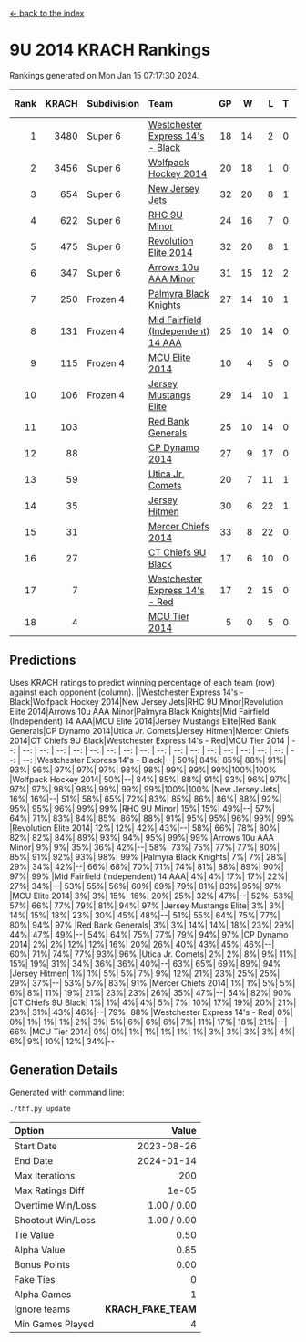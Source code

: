 [<- back to the index](readme.md)
# 9U 2014 KRACH Rankings
Rankings generated on Mon Jan 15 07:17:30 2024.

Rank|KRACH|Subdivision|Team|GP|W|L|T|OTW|OTL|SoS|Exp Wins|Win Diff
---:|---:|:---|:---|---:|---:|---:|---:|---:|---:|---:|---:|---:
1|3480|Super 6|[Westchester Express 14's - Black](https://gamesheetstats.com/seasons/3664/teams/140873/schedule)|18|14|2|0|2|0|604|16.8|-0.0
2|3456|Super 6|[Wolfpack Hockey 2014](https://gamesheetstats.com/seasons/3664/teams/140871/schedule)|20|18|1|0|0|1|541|18.8|-0.0
3|654|Super 6|[New Jersey Jets](https://gamesheetstats.com/seasons/3664/teams/140881/schedule)|32|20|8|1|3|0|578|24.4|0.0
4|622|Super 6|[RHC 9U Minor](https://gamesheetstats.com/seasons/3664/teams/140876/schedule)|24|16|7|0|1|0|603|17.9|0.0
5|475|Super 6|[Revolution Elite 2014](https://gamesheetstats.com/seasons/3664/teams/140880/schedule)|32|20|8|1|2|1|326|23.4|0.0
6|347|Super 6|[Arrows 10u AAA Minor](https://gamesheetstats.com/seasons/3664/teams/140872/schedule)|31|15|12|2|0|2|801|16.9|0.0
7|250|Frozen 4|[Palmyra Black Knights](https://gamesheetstats.com/seasons/3664/teams/140875/schedule)|27|14|10|1|1|1|456|16.4|0.0
8|131|Frozen 4|[Mid Fairfield (Independent) 14 AAA](https://gamesheetstats.com/seasons/3664/teams/140878/schedule)|25|10|14|0|1|0|731|11.9|0.0
9|115|Frozen 4|[MCU Elite 2014](https://gamesheetstats.com/seasons/3664/teams/140874/schedule)|10|4|5|0|0|1|1305|4.9|0.0
10|106|Frozen 4|[Jersey Mustangs Elite](https://gamesheetstats.com/seasons/3664/teams/140888/schedule)|29|14|10|1|1|3|188|16.4|0.0
11|103||[Red Bank Generals](https://gamesheetstats.com/seasons/3664/teams/140883/schedule)|25|10|14|0|0|1|478|10.9|0.0
12|88||[CP Dynamo 2014](https://gamesheetstats.com/seasons/3664/teams/140877/schedule)|27|9|17|0|0|1|692|9.9|0.0
13|59||[Utica Jr. Comets](https://gamesheetstats.com/seasons/3664/teams/140884/schedule)|20|7|11|1|0|1|491|8.4|0.0
14|35||[Jersey Hitmen](https://gamesheetstats.com/seasons/3664/teams/140879/schedule)|30|6|22|1|1|0|531|8.4|0.0
15|31||[Mercer Chiefs 2014](https://gamesheetstats.com/seasons/3664/teams/140885/schedule)|33|8|22|0|1|2|195|9.9|0.0
16|27||[CT Chiefs 9U Black](https://gamesheetstats.com/seasons/3664/teams/140886/schedule)|17|6|10|0|1|0|154|7.9|0.0
17|7||[Westchester Express 14's - Red](https://gamesheetstats.com/seasons/3664/teams/140887/schedule)|17|2|15|0|0|0|127|2.9|0.0
18|4||[MCU Tier 2014](https://gamesheetstats.com/seasons/3664/teams/140882/schedule)|5|0|5|0|0|0|230|0.9|0.0

## Predictions
Uses KRACH ratings to predict winning percentage of each team (row) against each opponent (column).
||Westchester Express 14's - Black|Wolfpack Hockey 2014|New Jersey Jets|RHC 9U Minor|Revolution Elite 2014|Arrows 10u AAA Minor|Palmyra Black Knights|Mid Fairfield (Independent) 14 AAA|MCU Elite 2014|Jersey Mustangs Elite|Red Bank Generals|CP Dynamo 2014|Utica Jr. Comets|Jersey Hitmen|Mercer Chiefs 2014|CT Chiefs 9U Black|Westchester Express 14's - Red|MCU Tier 2014
| --: | --: | --: | --: | --: | --: | --: | --: | --: | --: | --: | --: | --: | --: | --: | --: | --: | --: | --: 
|Westchester Express 14's - Black|--| 50%| 84%| 85%| 88%| 91%| 93%| 96%| 97%| 97%| 97%| 98%| 98%| 99%| 99%| 99%|100%|100%
|Wolfpack Hockey 2014| 50%|--| 84%| 85%| 88%| 91%| 93%| 96%| 97%| 97%| 97%| 98%| 98%| 99%| 99%| 99%|100%|100%
|New Jersey Jets| 16%| 16%|--| 51%| 58%| 65%| 72%| 83%| 85%| 86%| 86%| 88%| 92%| 95%| 95%| 96%| 99%| 99%
|RHC 9U Minor| 15%| 15%| 49%|--| 57%| 64%| 71%| 83%| 84%| 85%| 86%| 88%| 91%| 95%| 95%| 96%| 99%| 99%
|Revolution Elite 2014| 12%| 12%| 42%| 43%|--| 58%| 66%| 78%| 80%| 82%| 82%| 84%| 89%| 93%| 94%| 95%| 99%| 99%
|Arrows 10u AAA Minor|  9%|  9%| 35%| 36%| 42%|--| 58%| 73%| 75%| 77%| 77%| 80%| 85%| 91%| 92%| 93%| 98%| 99%
|Palmyra Black Knights|  7%|  7%| 28%| 29%| 34%| 42%|--| 66%| 68%| 70%| 71%| 74%| 81%| 88%| 89%| 90%| 97%| 99%
|Mid Fairfield (Independent) 14 AAA|  4%|  4%| 17%| 17%| 22%| 27%| 34%|--| 53%| 55%| 56%| 60%| 69%| 79%| 81%| 83%| 95%| 97%
|MCU Elite 2014|  3%|  3%| 15%| 16%| 20%| 25%| 32%| 47%|--| 52%| 53%| 57%| 66%| 77%| 79%| 81%| 94%| 97%
|Jersey Mustangs Elite|  3%|  3%| 14%| 15%| 18%| 23%| 30%| 45%| 48%|--| 51%| 55%| 64%| 75%| 77%| 80%| 94%| 97%
|Red Bank Generals|  3%|  3%| 14%| 14%| 18%| 23%| 29%| 44%| 47%| 49%|--| 54%| 64%| 75%| 77%| 79%| 94%| 97%
|CP Dynamo 2014|  2%|  2%| 12%| 12%| 16%| 20%| 26%| 40%| 43%| 45%| 46%|--| 60%| 71%| 74%| 77%| 93%| 96%
|Utica Jr. Comets|  2%|  2%|  8%|  9%| 11%| 15%| 19%| 31%| 34%| 36%| 36%| 40%|--| 63%| 65%| 69%| 89%| 94%
|Jersey Hitmen|  1%|  1%|  5%|  5%|  7%|  9%| 12%| 21%| 23%| 25%| 25%| 29%| 37%|--| 53%| 57%| 83%| 91%
|Mercer Chiefs 2014|  1%|  1%|  5%|  5%|  6%|  8%| 11%| 19%| 21%| 23%| 23%| 26%| 35%| 47%|--| 54%| 82%| 90%
|CT Chiefs 9U Black|  1%|  1%|  4%|  4%|  5%|  7%| 10%| 17%| 19%| 20%| 21%| 23%| 31%| 43%| 46%|--| 79%| 88%
|Westchester Express 14's - Red|  0%|  0%|  1%|  1%|  1%|  2%|  3%|  5%|  6%|  6%|  6%|  7%| 11%| 17%| 18%| 21%|--| 66%
|MCU Tier 2014|  0%|  0%|  1%|  1%|  1%|  1%|  1%|  3%|  3%|  3%|  3%|  4%|  6%|  9%| 10%| 12%| 34%|--

## Generation Details

Generated with command line:
```
./thf.py update
```

| Option | Value |
| :----- | ----: |
| Start Date | 2023-08-26 |
| End Date | 2024-01-14 |
| Max Iterations | 200 |
| Max Ratings Diff | 1e-05 |
| Overtime Win/Loss | 1.00 / 0.00 |
| Shootout Win/Loss | 1.00 / 0.00 |
| Tie Value | 0.50 |
| Alpha Value | 0.85 |
| Bonus Points | 0.00 |
| Fake Ties | 0 |
| Alpha Games | 1 |
| Ignore teams | __KRACH_FAKE_TEAM__ |
| Min Games Played | 4 |

